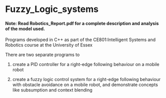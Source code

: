 # Fuzzy_Logic_systems

#### Note: Read Robotics_Report.pdf for a complete description and analysis of the model used. 

Programs developed in C++ as part of the CE801:Intelligent Systems and Robotics course at the University of Essex

There are two separate programs to

1) create a PID controller for a right-edge following behaviour on a mobile robot

2) create a fuzzy logic control system for a right-edge following behaviour with obstacle avoidance on a mobile robot, and demonstrate concepts like subsumption and context blending
